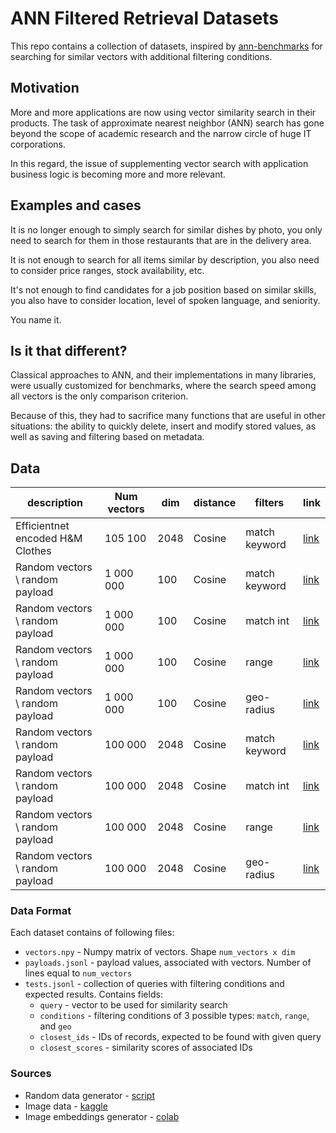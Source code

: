 # ANN Filtered Retrieval Datasets

This repo contains a collection of datasets, inspired by [ann-benchmarks](https://github.com/erikbern/ann-benchmarks) for searching for similar vectors with additional filtering conditions.

## Motivation

More and more applications are now using vector similarity search in their products.
The task of approximate nearest neighbor (ANN) search has gone beyond the scope of academic research and the narrow circle of huge IT corporations. 

In this regard, the issue of supplementing vector search with application business logic is becoming more and more relevant.

## Examples and cases

It is no longer enough to simply search for similar dishes by photo, you only need to search for them in those restaurants that are in the delivery area.

It is not enough to search for all items similar by description, you also need to consider price ranges, stock availability, etc.

It's not enough to find candidates for a job position based on similar skills, you also have to consider location, level of spoken language, and seniority.

You name it.

## Is it that different?

Classical approaches to ANN, and their implementations in many libraries, were usually customized for benchmarks, where the search speed among all vectors is the only comparison criterion.

Because of this, they had to sacrifice many functions that are useful in other situations: the ability to quickly delete, insert and modify stored values, as well as saving and  filtering based on metadata.

## Data

| description                      | Num vectors | dim  | distance | filters       | link                                                                                            |
|----------------------------------|-------------|------|----------|---------------|-------------------------------------------------------------------------------------------------|
| Efficientnet encoded H&M Clothes | 105 100     | 2048 | Cosine   | match keyword | [link](https://storage.googleapis.com/ann-filtered-benchmark/datasets/hnm.tgz)                  |
| Random vectors \ random payload  | 1 000 000   | 100  | Cosine   | match keyword | [link](https://storage.googleapis.com/ann-filtered-benchmark/datasets/random_keywords_1m.tgz)   |
| Random vectors \ random payload  | 1 000 000   | 100  | Cosine   | match int     | [link](https://storage.googleapis.com/ann-filtered-benchmark/datasets/random_ints_1m.tgz)       |
| Random vectors \ random payload  | 1 000 000   | 100  | Cosine   | range         | [link](https://storage.googleapis.com/ann-filtered-benchmark/datasets/random_float_1m.tgz)      |
| Random vectors \ random payload  | 1 000 000   | 100  | Cosine   | geo-radius    | [link](https://storage.googleapis.com/ann-filtered-benchmark/datasets/random_geo_1m.tgz)        |
| Random vectors \ random payload  | 100 000     | 2048 | Cosine   | match keyword | [link](https://storage.googleapis.com/ann-filtered-benchmark/datasets/random_keywords_100k.tgz) |
| Random vectors \ random payload  | 100 000     | 2048 | Cosine   | match int     | [link](https://storage.googleapis.com/ann-filtered-benchmark/datasets/random_ints_100k.tgz)     |
| Random vectors \ random payload  | 100 000     | 2048 | Cosine   | range         | [link](https://storage.googleapis.com/ann-filtered-benchmark/datasets/random_float_100k.tgz)    |
| Random vectors \ random payload  | 100 000     | 2048 | Cosine   | geo-radius    | [link](https://storage.googleapis.com/ann-filtered-benchmark/datasets/random_geo_100k.tgz)      |

### Data Format

Each dataset contains of following files:

* `vectors.npy` - Numpy matrix of vectors. Shape `num_vectors x dim`
* `payloads.jsonl` - payload values, associated with vectors. Number of lines equal to `num_vectors`
* `tests.jsonl` - collection of queries with filtering conditions and expected results. Contains fields:
  * `query` - vector to be used for similarity search
  * `conditions` - filtering conditions of 3 possible types: `match`, `range`, and `geo`
  * `closest_ids` - IDs of records, expected to be found with given query
  * `closest_scores` - similarity scores of associated IDs

### Sources

* Random data generator - [script](./generators/random_data)
* Image data - [kaggle](https://www.kaggle.com/competitions/h-and-m-personalized-fashion-recommendations)
* Image embeddings generator - [colab](https://colab.research.google.com/drive/1u5-gZjPzfDP50c7LQztlVd78kGPyTAb1?usp=sharing)

